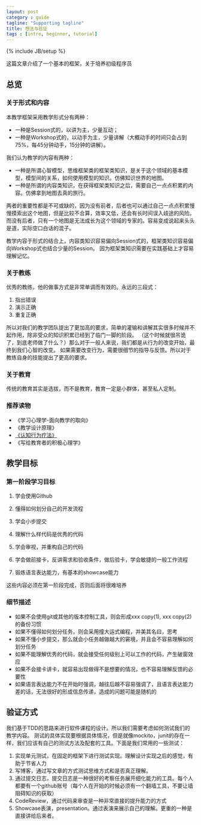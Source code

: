```yaml
---
layout: post
category : guide
tagline: "Supporting tagline"
title: 想法与验证
tags : [intro, beginner, tutorial]
---
```

{% include JB/setup %}

这篇文章介绍了一个基本的框架，关于培养初级程序员

## 总览

### 关于形式和内容

本教学框架采用教学形式分有两种：

- 一种是Session式的，以讲为主，少量互动；
- 一种是Workshop式的，以动手为主，少量讲解（大概动手的时间只会占到75%，每45分钟动手，15分钟的讲解）。

我们认为教学的内容有两种：

- 一种是所谓心智模型，思维框架类的框架类知识，是关于这个领域的基本模型，模型间的关系，如何使用模型的知识。仿佛知识世界的地图。
- 一种是所谓的内容类知识，在获得框架类知识之后，需要自己一点点积累的内容。仿佛拿到地图去真的旅行。

两者的重要性都是不可或缺的，因为没有前者，后者也可以通过自己一点点积累慢慢摸索出这个地图，但是比较不合算，效率又低，还会有长时间误入歧途的风险。
而没有后者，只有一个地图是无法成长为这个领域的专家的。容易变成说起来头头是道，实际空口白话的混子。

教学内容于形式的结合上，内容类知识容易偏向Session式的，框架类知识容易偏向Workshop式也结合少量的Session。
因为框架类知识需要在实践基础上才容易理解记忆。

### 关于教练

优秀的教练，他的做事方式是非常单调而有效的。永远的三段式：

1. 指出错误
2. 演示正确
3. 重复正确

所以对我们的教学团队提出了更加高的要求，简单的灌输和讲解其实很多时候并不起作用，除非受众的知识积累已经到了临门一脚的阶段。
（这个时候就很吊诡了，到底老师做了什么？）那么对于一般人来说，我们都是从行为的改变开始，最终到我们心智的改变。
如果需要改变行为，需要很细节的指导与反馈。所以对于教练自身的技能提出了更高的要求。

### 关于教育

传统的教育其实是选拔，而不是教育，教育一定是小群体，甚至私人定制。

### 推荐读物

* 《学习心理学-面向教学的取向》
* 《教学设计原理》
* [《认知行为疗法》](http://book.douban.com/subject/25774308/)
* 《写给教育者的积极心理学》


## 教学目标

### 第一阶段学习目标


1. 学会使用Github
2. 懂得如何划分自己的开发流程
3. 学会小步提交

4. 理解什么样代码是优秀的代码
5. 学会审视，并重构自己的代码

6. 学会做前接卡，反讲需求和验收条件，做后验卡，学会敏捷的一般工作流程
7. 锻炼语言表达能力，有基本的showcase能力

这些内容必须在第一阶段完成，否则后面将很难培养

### 细节描述

- 如果不会使用git或其他的版本控制工具，则会形成xxx copy(1), xxx copy(2) 的备份习惯
- 如果不懂得如何划分任务，则会采用撞大运式编程，并美其名曰，思考
- 如果不懂小步提交，那么就会小任务越做越大的窘境，并且会不容易理解如何划分任务
- 如果不能理解优秀的代码，就会接受任何级别上可以工作的代码，产生破窗效应
- 如果不会接卡讲卡，就容易出现做得不是想要的情况，也不容易理解反馈的必要性
- 如果语言表达能力不在开始时强调，越往后越不容易强调了，且语言表达能力差的话，无法很好的形成信息传递，造成的问题可能是随机的

## 验证方式

我们基于TDD的思路来进行软件课程的设计。所以我们需要考虑如何测试我们的教学内容。
测试的具体实现要根据具体情况，但是就像mockito，junit的存在一样，我们应该有自己的测试方法及配套的工具。下面是我们常用的一些测试：

1. 实现单元测试，在固定的框架下进行测试实现。理解设计实现之后的感觉，有助于节省人力
2. 写博客，通过写文章的方式测试思维方式和是否真正理解。
3. 通过提交日志，提交日志是一种很好的考察任务展开细化能力的工具。每个人都要有一个github账号（每个人在开始的时候必须有一个翻墙工具，不要让墙阻碍知识的获取）
4. CodeReview，通过代码来审查是一种非常直接的提升能力的方式
5. Showcase表演，presentation。通过表演来展示自己的理解。更重的一种是直接讲给后来者。
